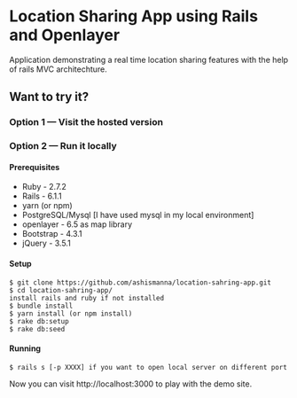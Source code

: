 # Location Sharing App using Rails and Openlayer

Application demonstrating a real time location sharing features with the help of rails MVC architechture.


## Want to try it?

### Option 1 — Visit the hosted version



### Option 2 — Run it locally

#### Prerequisites

* Ruby - 2.7.2
* Rails - 6.1.1
* yarn (or npm)
* PostgreSQL/Mysql [I have used mysql in my local environment]
* openlayer - 6.5 as map library
* Bootstrap - 4.3.1
* jQuery - 3.5.1

#### Setup

```
$ git clone https://github.com/ashismanna/location-sahring-app.git
$ cd location-sahring-app/
install rails and ruby if not installed
$ bundle install
$ yarn install (or npm install)
$ rake db:setup
$ rake db:seed
```

#### Running

```
$ rails s [-p XXXX] if you want to open local server on different port
```

Now you can visit http://localhost:3000 to play with the demo site.